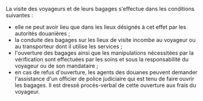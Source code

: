 La visite des voyageurs et de leurs bagages s'effectue
dans les conditions suivantes :
- elle ne peut avoir lieu que dans les lieux désignés à cet effet par
les autorités douanières ;
- la conduite des bagages sur les lieux de visite incombe au voyageur ou
au transporteur dont il utilise les services ;
- l'ouverture des bagages ainsi que les manipulations nécessitées par la
vérification sont effectuées par les soins et sous la responsabilité
du voyageur ou de son mandataire ;
- en cas de refus d'ouverture, les agents des douanes peuvent demander
l'assistance d'un officier de police judiciaire qui est tenu de faire
ouvrir les bagages.
Il est dressé procès-verbal de cette ouverture aux frais du voyageur.